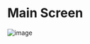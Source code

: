 # Main Screen
![image](https://user-images.githubusercontent.com/106491131/175990333-22f8e8d3-d867-4f10-bb12-688914e8ed48.png)
